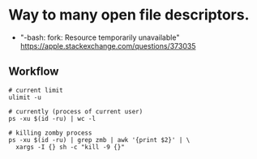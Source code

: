 # Way to many open file descriptors.

* "-bash: fork: Resource temporarily unavailable"
  https://apple.stackexchange.com/questions/373035

## Workflow

```
# current limit
ulimit -u

# currently (process of current user)
ps -xu $(id -ru) | wc -l

# killing zomby process
ps -xu $(id -ru) | grep zmb | awk '{print $2}' | \
  xargs -I {} sh -c "kill -9 {}"
```
